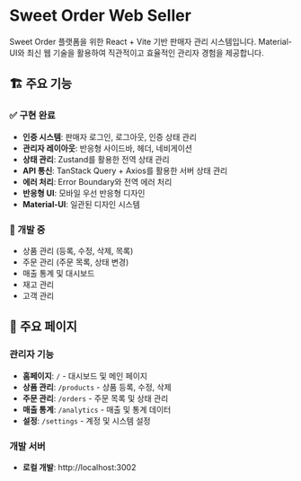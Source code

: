 # Sweet Order Web Seller

Sweet Order 플랫폼을 위한 React + Vite 기반 판매자 관리 시스템입니다. Material-UI와 최신 웹 기술을 활용하여 직관적이고 효율적인 관리자 경험을 제공합니다.

## 🏗️ 주요 기능

### ✅ 구현 완료

- **인증 시스템**: 판매자 로그인, 로그아웃, 인증 상태 관리
- **관리자 레이아웃**: 반응형 사이드바, 헤더, 네비게이션
- **상태 관리**: Zustand를 활용한 전역 상태 관리
- **API 통신**: TanStack Query + Axios를 활용한 서버 상태 관리
- **에러 처리**: Error Boundary와 전역 에러 처리
- **반응형 UI**: 모바일 우선 반응형 디자인
- **Material-UI**: 일관된 디자인 시스템

### 🔄 개발 중

- 상품 관리 (등록, 수정, 삭제, 목록)
- 주문 관리 (주문 목록, 상태 변경)
- 매출 통계 및 대시보드
- 재고 관리
- 고객 관리

## 🔗 주요 페이지

### 관리자 기능

- **홈페이지**: `/` - 대시보드 및 메인 페이지
- **상품 관리**: `/products` - 상품 등록, 수정, 삭제
- **주문 관리**: `/orders` - 주문 목록 및 상태 관리
- **매출 통계**: `/analytics` - 매출 및 통계 데이터
- **설정**: `/settings` - 계정 및 시스템 설정

### 개발 서버

- **로컬 개발**: http://localhost:3002
